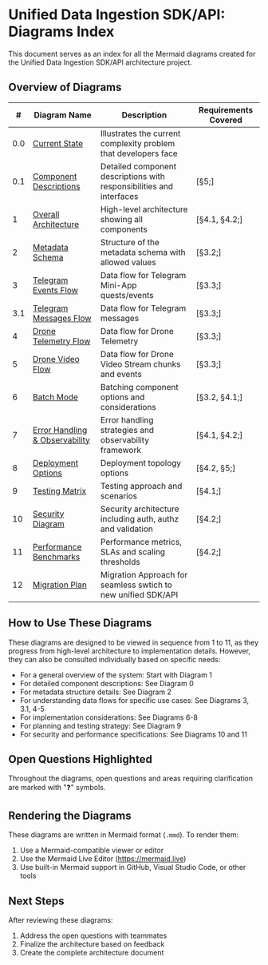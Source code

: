 # Unified Data Ingestion SDK/API: Diagrams Index

This document serves as an index for all the Mermaid diagrams created for the Unified Data Ingestion SDK/API architecture project.

## Overview of Diagrams

| #   | Diagram Name                                                         | Description                                                          | Requirements Covered |
| --- | -------------------------------------------------------------------- | -------------------------------------------------------------------- | -------------------- |
| 0.0 | [Current State](0_0_current_state_problem.mmd)                       | Illustrates the current complexity problem that developers face      |                      |
| 0.1 | [Component Descriptions](0_1_component_descriptions.mmd)             | Detailed component descriptions with responsibilities and interfaces | [§5;]                |
| 1   | [Overall Architecture](1_overall_architecture.mmd)                   | High-level architecture showing all components                       | [§4.1, §4.2;]        |
| 2   | [Metadata Schema](2_metadata_schema.mmd)                             | Structure of the metadata schema with allowed values                 | [§3.2;]              |
| 3   | [Telegram Events Flow](3_use_case_telegram_events.mmd)               | Data flow for Telegram Mini-App quests/events                        | [§3.3;]              |
| 3.1 | [Telegram Messages Flow](3_1_use_case_telegram_messages.mmd)         | Data flow for Telegram messages                                      | [§3.3;]              |
| 4   | [Drone Telemetry Flow](4_use_case_drone_telemetry.mmd)               | Data flow for Drone Telemetry                                        | [§3.3;]              |
| 5   | [Drone Video Flow](5_use_case_drone_video.mmd)                       | Data flow for Drone Video Stream chunks and events                   | [§3.3;]              |
| 6   | [Batch Mode](6_batch_mode.mmd)                                       | Batching component options and considerations                        | [§3.2, §4.1;]        |
| 7   | [Error Handling & Observability](7_error_handling_observability.mmd) | Error handling strategies and observability framework                | [§4.1, §4.2;]        |
| 8   | [Deployment Options](8_deployment_options.mmd)                       | Deployment topology options                                          | [§4.2, §5;]          |
| 9   | [Testing Matrix](9_testing_matrix.mmd)                               | Testing approach and scenarios                                       | [§4.1;]              |
| 10  | [Security Diagram](10_security_diagram.mmd)                          | Security architecture including auth, authz and validation           | [§4.2;]              |
| 11  | [Performance Benchmarks](11_performance_benchmarks.mmd)              | Performance metrics, SLAs and scaling thresholds                     | [§4.2;]              |
| 12  | [Migration Plan](12_migration_plan.mmd)                              | Migration Approach for seamless swtich to new unified SDK/API        |                      |

## How to Use These Diagrams

These diagrams are designed to be viewed in sequence from 1 to 11, as they progress from high-level architecture to implementation details. However, they can also be consulted individually based on specific needs:

- For a general overview of the system: Start with Diagram 1
- For detailed component descriptions: See Diagram 0
- For metadata structure details: See Diagram 2
- For understanding data flows for specific use cases: See Diagrams 3, 3.1, 4-5
- For implementation considerations: See Diagrams 6-8
- For planning and testing strategy: See Diagram 9
- For security and performance specifications: See Diagrams 10 and 11

## Open Questions Highlighted

Throughout the diagrams, open questions and areas requiring clarification are marked with "❓" symbols.

## Rendering the Diagrams

These diagrams are written in Mermaid format (`.mmd`). To render them:

1. Use a Mermaid-compatible viewer or editor
2. Use the Mermaid Live Editor (https://mermaid.live)
3. Use built-in Mermaid support in GitHub, Visual Studio Code, or other tools

## Next Steps

After reviewing these diagrams:

1. Address the open questions with teammates
2. Finalize the architecture based on feedback
3. Create the complete architecture document
